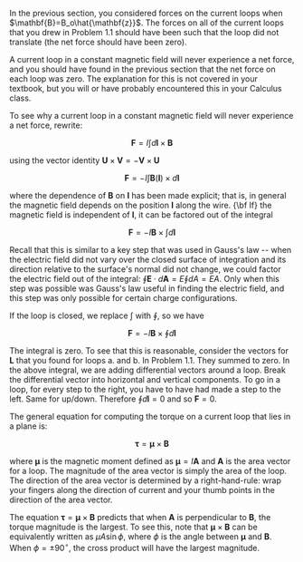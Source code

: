 
In the previous section, you considered forces on the current loops when $\mathbf{B}=B_o\hat{\mathbf{z}}$. The forces on all of the current loops that you drew in Problem 1.1 should have been such that the loop did not translate (the net force should have been zero).

A current loop in a constant magnetic field will never experience a net force, and you should have found in the previous section that the net force on each loop was zero. The explanation for this is not covered in your textbook, but you will or have probably encountered this in your Calculus class.

To see why a current loop in a constant magnetic field will never experience a net force, rewrite: 

$$\mathbf{F}=I\int d\mathbf{l}\times\mathbf{B}$$

using the vector identity $\mathbf{U}\times\mathbf{V}=-\mathbf{V}\times \mathbf{U}$

$$\mathbf{F}=-I\int \mathbf{B}(\mathbf{l})\times d\mathbf{l}$$

where the dependence of $\mathbf{B}$ on $\mathbf{l}$ has been made explicit; that is, in general the magnetic field depends on the position $\mathbf{l}$ along the wire. {\bf If} the magnetic field is independent of $\mathbf{l}$, it can be factored out of the integral

$$\mathbf{F}=-I\mathbf{B}\times\int d\mathbf{l}$$

Recall that this is similar to a key step that was used in Gauss's law -- when the electric field did not vary over the closed surface of integration and its direction relative to the surface's normal did not change, we could factor the electric field out of the integral: $\oint \mathbf{E}\cdot d\mathbf{A}=E\oint dA=EA$. Only when this step was possible was Gauss's law useful in finding the electric field, and this step was only possible for certain charge configurations.

If the loop is closed, we replace $\int$ with $\oint$, so we have

$$\mathbf{F}=-I\mathbf{B}\times\oint d\mathbf{l}$$

The integral is zero. To see that this is reasonable, consider the vectors for $\mathbf{L}$ that you found for loops a. and b. In Problem 1.1. They summed to zero. In the above integral, we are adding differential vectors around a loop. Break the differential vector into horizontal and vertical components. To go in a loop, for every step to the right, you have to have had made a step to the left. Same for up/down. Therefore $\oint d\mathbf{l}=0$ and so $\mathbf{F}=0$.

The general equation for computing the torque on a current loop that lies in a plane is:

$$\boldsymbol{\tau} = \boldsymbol{\mu}\times\mathbf{B}$$

where $\boldsymbol{\mu}$ is the magnetic moment defined as $\boldsymbol{\mu}=I\mathbf{A}$ and $\mathbf{A}$ is the area vector for a loop. The magnitude of the area vector is simply the area of the loop. The direction of the area vector is determined by a right-hand-rule: wrap your fingers along the direction of current and your thumb points in the direction of the area vector.

The equation $\boldsymbol{\tau} = \boldsymbol{\mu}\times\mathbf{B}$ predicts that when $\mathbf{A}$ is perpendicular to $\mathbf{B}$, the torque magnitude is the largest. To see this, note that $\boldsymbol{\mu}\times\mathbf{B}$ can be equivalently written as $\mu A\sin\phi$, where $\phi$ is the angle between $\boldsymbol{\mu}$ and $\mathbf{B}$. When $\phi = \pm 90^\circ$, the cross product will have the largest magnitude.
